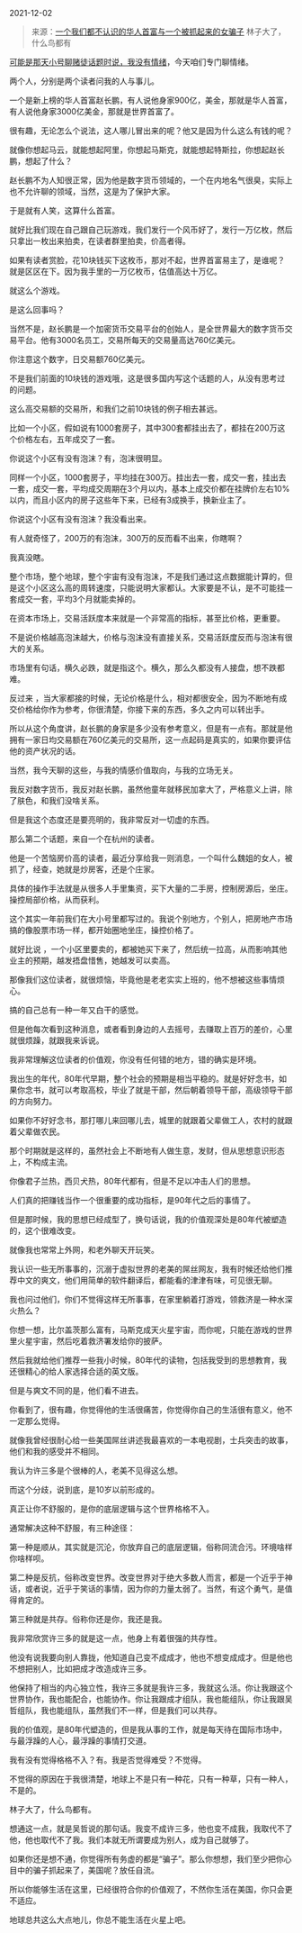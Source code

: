 2021-12-02

> 来源：[一个我们都不认识的华人首富与一个被抓起来的女骗子](http://mp.weixin.qq.com/s?__biz=MzU0MjYwNDU2Mw==&mid=2247502656&idx=2&sn=0786aa7764603ad502c922f0d671287a&chksm=fb1aa73ccc6d2e2a053b623dcb5360420470e4ee2e5a30b934306696993980dad2bf690342d7&scene=27#wechat_redirect)
> 林子大了，什么鸟都有

[可能是那天小号聊赌徒话题时说，我没有情绪](http://mp.weixin.qq.com/s?__biz=MzU3NDc5Nzc0NQ==&mid=2247510030&idx=2&sn=c44ebad641c5f6ea43ac58b908154984&chksm=fd2e0ad0ca5983c670e454d31b73135609fc29ff82bce88a4998f35fc80de5acf371281161f0&scene=21#wechat_redirect)，今天咱们专门聊情绪。  

  

两个人，分别是两个读者问我的人与事儿。  

  

一个是新上榜的华人首富赵长鹏，有人说他身家900亿，美金，那就是华人首富，有人说他身家3000亿美金，那就是世界首富了。

  

很有趣，无论怎么个说法，这人哪儿冒出来的呢？他又是因为什么这么有钱的呢？  

  

就像你想起马云，就能想起阿里，你想起马斯克，就能想起特斯拉，你想起赵长鹏，想起了什么？

  

赵长鹏不为人知很正常，因为他是数字货币领域的，一个在内地名气很臭，实际上也不允许聊的领域，当然，这是为了保护大家。

  

于是就有人笑，这算什么首富。  

  

就好比我们现在自己跟自己玩游戏，我们发行一个风币好了，发行一万亿枚，然后只拿出一枚出来拍卖，在读者群里拍卖，价高者得。

  

如果有读者赏脸，花10块钱买下这枚币，那对不起，世界首富易主了，是谁呢？就是区区在下。因为我手里的一万亿枚币，估值高达十万亿。

  

就这么个游戏。  

  

是这么回事吗？

  

当然不是，赵长鹏是一个加密货币交易平台的创始人，是全世界最大的数字货币交易平台。他有3000名员工，交易所每天的交易量高达760亿美元。

  

你注意这个数字，日交易额760亿美元。  

  

不是我们前面的10块钱的游戏哦，这是很多国内写这个话题的人，从没有思考过的问题。  

  

这么高交易额的交易所，和我们之前10块钱的例子相去甚远。

  

比如一个小区，假如说有1000套房子，其中300套都挂出去了，都挂在200万这个价格左右，五年成交了一套。

  

你说这个小区有没有泡沫？有，泡沫很明显。

  

同样一个小区，1000套房子，平均挂在300万。挂出去一套，成交一套，挂出去一套，成交一套，平均成交周期在3个月以内，基本上成交价都在挂牌价左右10%以内，而且小区内的房子这些年下来，已经有3成换手，换新业主了。  

  

你说这个小区有没有泡沫？我没看出来。

  

有人就奇怪了，200万的有泡沫，300万的反而看不出来，你瞎啊？

  

我真没瞎。

  

整个市场，整个地球，整个宇宙有没有泡沫，不是我们通过这点数据能计算的，但是这个小区这么高的周转速度，只能说明大家都认。大家要是不认，是不可能挂一套成交一套，平均3个月就能卖掉的。  

  

在资本市场上，交易活跃度本来就是一个非常高的指标，甚至比价格，更重要。  

  

不是说价格越高泡沫越大，价格与泡沫没有直接关系，交易活跃度反而与泡沫有很大的关系。

  

市场里有句话，横久必跌，就是指这个。横久，那么久都没有人接盘，想不跌都难。  

  

反过来 ，当大家都接的时候，无论价格是什么，相对都很安全，因为不断地有成交价格给你作为参考，你很清楚，你接下来的东西，多久之内可以转出手。  

  

所以从这个角度讲，赵长鹏的身家是多少没有参考意义，但是有一点有。那就是他拥有一家日均交易额在760亿美元的交易所，这一点起码是真实的，如果你要评估他的资产状况的话。

  

当然，我今天聊的这些，与我的情感价值取向，与我的立场无关。  

  

我反对数字货币，我反对赵长鹏，虽然他童年就移民加拿大了，严格意义上讲，除了肤色，和我们没啥关系。

  

但是我这个态度还是要亮明的，我非常反对一切虚的东西。  

  

那么第二个话题，来自一个在杭州的读者。  

  

他是一个苦恼房价高的读者，最近分享给我一则消息，一个叫什么魏姐的女人，被抓了，经查，她就是炒房客，还是个庄家。

  

具体的操作手法就是从很多人手里集资，买下大量的二手房，控制房源后，坐庄。操控局部价格，从而获利。

  

这个其实一年前我们在大小号里都写过的。我说个别地方，个别人，把房地产市场搞的像股票市场一样，都开始圈地坐庄，操控价格了。  

  

就好比说 ，一个小区里要卖的，都被她买下来了，然后统一拉高，从而影响其他业主的预期，越发捂盘惜售，她越发可以卖高。  

  

那像我们这位读者，就很烦恼，毕竟他是老老实实上班的，他不想被这些事情烦心。  

  

搞的自己总有一种一年又白干的感觉。  

  

但是他每次看到这种消息，或者看到身边的人去摇号，去赚取上百万的差价，心里就很烦躁，就跟我来诉说。

  

我非常理解这位读者的价值观，你没有任何错的地方，错的确实是环境。  

  

我出生的年代，80年代早期，整个社会的预期是相当平稳的。就是好好念书，如果你念书，就可以考取高校，毕业了就是干部，然后朝着领导干部，高级领导干部的方向努力。

  

如果你不好好念书，那打哪儿来回哪儿去，城里的就跟着父辈做工人，农村的就跟着父辈做农民。

  

那个时期就是这样的，虽然社会上不断地有人做生意，发财，但从思想意识形态上，不构成主流。  

  

你像君子兰热，西贝犬热，80年代都有，但是不足以冲击人们的思想。  

  

人们真的把赚钱当作一个很重要的成功指标，是90年代之后的事情了。  

  

但是那时候，我的思想已经成型了，换句话说，我的价值观深处是80年代被塑造的，这个很难改变。  

  

就像我也常常上外网，和老外聊天开玩笑。  

  

我认识一些无所事事的，沉溺于虚拟世界的老美的屌丝网友，我有时候还给他们推荐中文的爽文，他们用简单的软件翻译后，都能看的津津有味，可见很无聊。  

  

我也问过他们，你们不觉得这样无所事事，在家里躺着打游戏，领救济是一种水深火热么？  

  

你想一想，比尔盖茨那么富有，马斯克成天火星宇宙，而你呢，只能在游戏的世界里火星宇宙，然后吃着救济署发给你的披萨。

  

然后我就给他们推荐一些我小时候，80年代的读物，包括我受到的思想教育，我还很精心的给人家选择合适的英文版。

  

但是与爽文不同的是，他们看不进去。

  

你看到了，很有趣，你觉得他的生活很痛苦，你觉得你自己的生活很有意义，他不一定那么觉得。  

  

就像我曾经很耐心给一些美国屌丝讲述我最喜欢的一本电视剧，士兵突击的故事，他们和我的感受并不相同。

  

我认为许三多是个很棒的人，老美不见得这么想。  

  

而这个分歧，说到底，是10岁以前形成的。  

  

真正让你不舒服的，是你的底层逻辑与这个世界格格不入。

  

通常解决这种不舒服，有三种途径：  

  

第一种是顺从，其实就是沉沦，你放弃自己的底层逻辑，俗称同流合污。环境啥样你啥样呗。

  

第二种是反抗，俗称改变世界。改变世界对于绝大多数人而言，都是一个近乎于神话，或者说，近乎于笑话的事情，因为你的力量太弱了。当然，有这个勇气，是值得肯定的。

  

第三种就是共存。俗称你还是你，我还是我。  

  

我非常欣赏许三多的就是这一点，他身上有着很强的共存性。  

  

他没有说我要向别人靠拢，他知道自己变不成成才，他也不想变成成才。但是他也不想把别人，比如把成才改造成许三多。  

  

他保持了相当的内心独立性，我许三多就是我许三多，我就这么活。你让我跟这个世界协作，我也能配合，也能协作。你让我跟成才组队，我也能组队，你让我跟吴哲组队，我也能组队，虽然我们不一样，但是我们可以共存。  

  

我的价值观，是80年代塑造的，但是我从事的工作，就是每天待在国际市场中，与最浮躁的人心，最浮躁的事情打交道。  

  

我有没有觉得格格不入？有。我是否觉得难受？不觉得。  

  

不觉得的原因在于我很清楚，地球上不是只有一种花，只有一种草，只有一种人，不是的。

  

林子大了，什么鸟都有。  

  

想通这一点，就是吴哲说的那句话。我变不成许三多，他也变不成我，我取代不了他，他也取代不了我。我们本就无所谓要成为别人，成为自己就够了。

  

如果你还是想不通，你觉得所有务虚的都是“骗子”。那么你想想，我们至少把你心目中的骗子抓起来了，美国呢？放任自流。

  

所以你能够生活在这里，已经很符合你的价值观了，不然你生活在美国，你只会更不适应。

  

地球总共这么大点地儿，你总不能生活在火星上吧。

